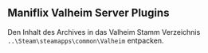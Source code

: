 ## Maniflix Valheim Server Plugins 

Den Inhalt des Archives in das Valheim Stamm Verzeichnis `..\Steam\steamapps\common\Valheim` entpacken. 
